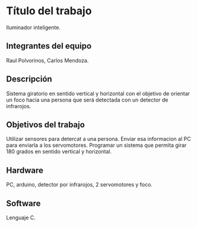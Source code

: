 # Título del trabajo
Iluminador inteligente.

## Integrantes del equipo
Raul Polvorinos, Carlos Mendoza.

## Descripción
Sistema giratorio en sentido vertical y horizontal con el objetivo de orientar un foco hacia una persona que será detectada con un detector de infrarojos.

## Objetivos del trabajo
Utilizar sensores para detercat a una persona.
Enviar esa informacion al PC para enviarla a los servomotores.
Programar un sistema que permita girar 180 grados en sentido vertical y horizontal.

## Hardware
PC, arduino, detector por infrarojos, 2 servomotores y foco.

## Software
Lenguaje C.
